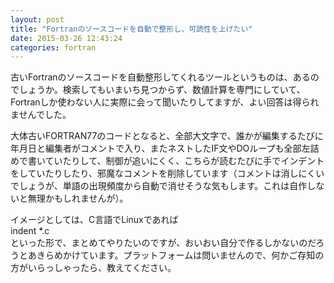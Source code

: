 ```yaml
---
layout: post
title: "Fortranのソースコードを自動で整形し、可読性を上げたい"
date: 2015-03-26 12:43:24
categories: fortran
---
```

<p>古いFortranのソースコードを自動整形してくれるツールというものは、あるのでしょうか。検索してもいまいち見つからず、数値計算を専門にしていて、Fortranしか使わない人に実際に会って聞いたりしてますが、よい回答は得られませんでした。</p>

<p>大体古いFORTRAN77のコードとなると、全部大文字で、誰かが編集するたびに年月日と編集者がコメントで入り、またネストしたIF文やDOループも全部左詰めで書いていたりして、制御が追いにくく、こちらが読むたびに手でインデントをしていたりしたり、邪魔なコメントを削除しています（コメントは消しにくいでしょうが、単語の出現頻度から自動で消せそうな気もします。これは自作しないと無理かもしれませんが）。</p>

<p>イメージとしては、C言語でLinuxであれば<br>
indent *.c<br>
といった形で、まとめてやりたいのですが、おいおい自分で作るしかないのだろうとあきらめかけています。プラットフォームは問いませんので、何かご存知の方がいらっしゃったら、教えてください。</p>
